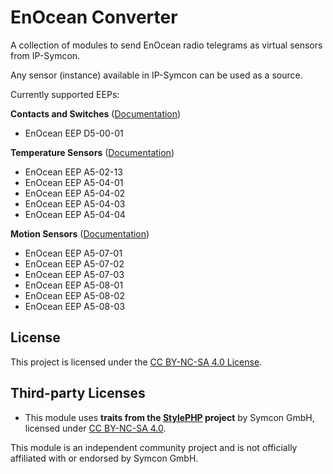 
# EnOcean Converter

A collection of modules to send EnOcean radio telegrams as virtual sensors from IP-Symcon.

Any sensor (instance) available in IP-Symcon can be used as a source.

Currently supported EEPs:

__Contacts and Switches__ ([Documentation](EnOceanConvertersContactSensor))
* EnOcean EEP D5-00-01

__Temperature Sensors__ ([Documentation](EnOceanConvertersTemperatureSensor))  
* EnOcean EEP A5-02-13
* EnOcean EEP A5-04-01
* EnOcean EEP A5-04-02
* EnOcean EEP A5-04-03
* EnOcean EEP A5-04-04

__Motion Sensors__ ([Documentation](EnOceanConvertersMotionSensor))  
* EnOcean EEP A5-07-01
* EnOcean EEP A5-07-02
* EnOcean EEP A5-07-03
* EnOcean EEP A5-08-01
* EnOcean EEP A5-08-02
* EnOcean EEP A5-08-03

## License

This project is licensed under the [CC BY-NC-SA 4.0 License](https://creativecommons.org/licenses/by-nc-sa/4.0/).

## Third-party Licenses

- This module uses **traits from the [StylePHP](https://github.com/symcon/StylePHP) project** by Symcon GmbH,
  licensed under [CC BY-NC-SA 4.0](https://creativecommons.org/licenses/by-nc-sa/4.0/).

This module is an independent community project and is not officially affiliated with or endorsed by Symcon GmbH.
